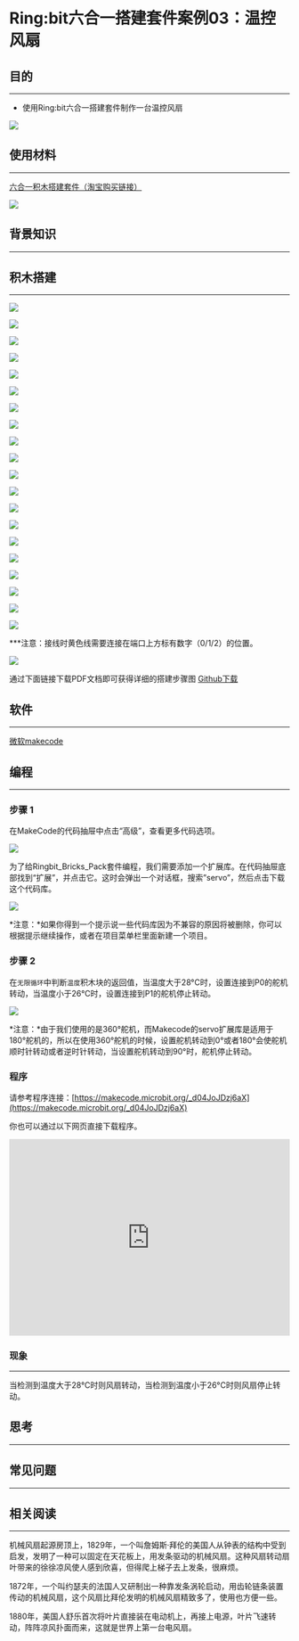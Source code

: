 # Ring:bit六合一搭建套件案例03：温控风扇

## 目的
---

- 使用Ring:bit六合一搭建套件制作一台温控风扇




![](./images/Ringbit_Bricks_Pack_case_03_01.png)




## 使用材料
---
[六合一积木搭建套件（淘宝购买链接）](https://item.taobao.com/item.htm?ft=t&id=619734013239)

![](./images/Ringbit_Bricks_Pack_case_03_02.png)


## 背景知识
---


## 积木搭建
---

![](./images/Ringbit_Bricks_Pack_step_03_01.png)

![](./images/Ringbit_Bricks_Pack_step_03_02.png)

![](./images/Ringbit_Bricks_Pack_step_03_03.png)

![](./images/Ringbit_Bricks_Pack_step_03_04.png)

![](./images/Ringbit_Bricks_Pack_step_03_05.png)

![](./images/Ringbit_Bricks_Pack_step_03_06.png)

![](./images/Ringbit_Bricks_Pack_step_03_07.png)

![](./images/Ringbit_Bricks_Pack_step_03_08.png)

![](./images/Ringbit_Bricks_Pack_step_03_09.png)

![](./images/Ringbit_Bricks_Pack_step_03_10.png)

![](./images/Ringbit_Bricks_Pack_step_03_11.png)

![](./images/Ringbit_Bricks_Pack_step_03_12.png)

![](./images/Ringbit_Bricks_Pack_step_03_13.png)

![](./images/Ringbit_Bricks_Pack_step_03_14.png)

![](./images/Ringbit_Bricks_Pack_step_03_15.png)

![](./images/Ringbit_Bricks_Pack_step_03_16.png)

![](./images/Ringbit_Bricks_Pack_step_03_17.png)

![](./images/Ringbit_Bricks_Pack_step_03_18.png)

![](./images/Ringbit_Bricks_Pack_step_03_19.png)

![](./images/Ringbit_Bricks_Pack_step_03_20.png)

***注意：接线时黄色线需要连接在端口上方标有数字（0/1/2）的位置。


![](./images/Ringbit_Bricks_Pack_step_03_21.png)



通过下面链接下载PDF文档即可获得详细的搭建步骤图
[Github下载 ](https://github.com/elecfreaks/learn-cn/raw/master/microbitKit/ring_bit_bricks_pack/files/Ringbit_Bricks_Pack_step_03_v1.1.pdf)


## 软件
---

[微软makecode](https://makecode.microbit.org/#)

## 编程
---

### 步骤 1
 在MakeCode的代码抽屉中点击“高级”，查看更多代码选项。




![](./images/Ringbit_Bricks_Pack_case_03_03.png)






为了给Ringbit_Bricks_Pack套件编程，我们需要添加一个扩展库。在代码抽屉底部找到“扩展”，并点击它。这时会弹出一个对话框，搜索”servo”，然后点击下载这个代码库。





![](./images/Ringbit_Bricks_Pack_case_03_04.png)







*注意：*如果你得到一个提示说一些代码库因为不兼容的原因将被删除，你可以根据提示继续操作，或者在项目菜单栏里面新建一个项目。

### 步骤 2

在`无限循环`中判断`温度`积木块的返回值，当温度大于28°C时，设置连接到P0的舵机转动，当温度小于26°C时，设置连接到P1的舵机停止转动。


![](./images/Ringbit_Bricks_Pack_case_03_05.png)

*注意：*由于我们使用的是360°舵机，而Makecode的servo扩展库是适用于180°舵机的，所以在使用360°舵机的时候，设置舵机转动到0°或者180°会使舵机顺时针转动或者逆时针转动，当设置舵机转动到90°时，舵机停止转动。

### 程序

请参考程序连接：[https://makecode.microbit.org/_d04JoJDzj6aX](https://makecode.microbit.org/_d04JoJDzj6aX)

你也可以通过以下网页直接下载程序。

<div style="position:relative;height:0;padding-bottom:70%;overflow:hidden;"><iframe style="position:absolute;top:0;left:0;width:100%;height:100%;" src="https://makecode.microbit.org/#pub:_d04JoJDzj6aX]" frameborder="0" sandbox="allow-popups allow-forms allow-scripts allow-same-origin"></iframe></div>  

### 现象
---
当检测到温度大于28°C时则风扇转动，当检测到温度小于26°C时则风扇停止转动。




## 思考
---

## 常见问题
---
## 相关阅读  
---
机械风扇起源房顶上，1829年，一个叫詹姆斯·拜伦的美国人从钟表的结构中受到启发，发明了一种可以固定在天花板上，用发条驱动的机械风扇。这种风扇转动扇叶带来的徐徐凉风使人感到欣喜，但得爬上梯子去上发条，很麻烦。

1872年，一个叫约瑟夫的法国人又研制出一种靠发条涡轮启动，用齿轮链条装置传动的机械风扇，这个风扇比拜伦发明的机械风扇精致多了，使用也方便一些。

1880年，美国人舒乐首次将叶片直接装在电动机上，再接上电源，叶片飞速转动，阵阵凉风扑面而来，这就是世界上第一台电风扇。
